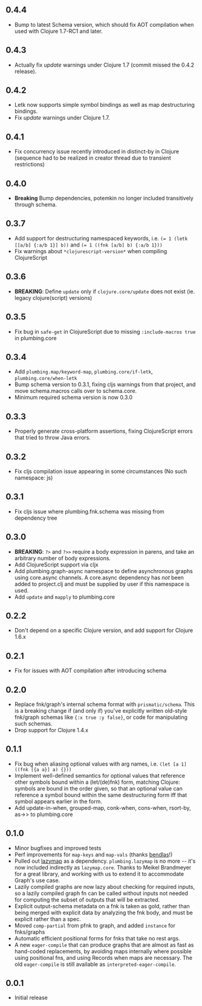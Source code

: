 ## 0.4.4
 * Bump to latest Schema version, which should fix AOT compilation when used with Clojure 1.7-RC1 and later. 

## 0.4.3
 * Actually fix *update* warnings under Clojure 1.7 (commit missed the 0.4.2 release).

## 0.4.2
 * Letk now supports simple symbol bindings as well as map destructuring bindings.
 * Fix *update* warnings under Clojure 1.7.

## 0.4.1 
 * Fix concurrency issue recently introduced in distinct-by in Clojure (sequence had to be realized in creator thread due to transient restrictions)

## 0.4.0
 * **Breaking** Bump dependencies, potemkin no longer included transitively through schema.  

## 0.3.7
 * Add support for destructuring namespaced keywords, i.e.
   `(= 1 (letk [[a/b] {:a/b 1}] b))` and `(= 1 ((fnk [a/b] b) {:a/b 1}))`
 * Fix warnings about `*clojurescript-version*` when compiling ClojureScript

## 0.3.6
 * **BREAKING**: Define `update` only if `clojure.core/update` does not exist (ie. legacy clojure(script) versions)

## 0.3.5
 * Fix bug in `safe-get` in ClojureScript due to missing `:include-macros true` in plumbing.core

## 0.3.4
 * Add `plumbing.map/keyword-map`, `plumbing.core/if-letk`, `plumbing.core/when-letk`
 * Bump schema version to 0.3.1, fixing cljs warnings from that project, and move schema.macros calls over to schema.core.
 * Minimum required schema version is now 0.3.0

## 0.3.3
 * Properly generate cross-platform assertions, fixing ClojureScript errors that tried to throw Java errors.

## 0.3.2
 * Fix cljs compilation issue appearing in some circumstances (No such namespace: js)

## 0.3.1
 * Fix cljs issue where plumbing.fnk.schema was missing from dependency tree

## 0.3.0
 * **BREAKING**: `?>` and `?>>` require a body expression in parens, and take an arbitrary number of body expressions. 
 * Add ClojureScript support via cljx
 * Add plumbing.graph-async namespace to define asynchronous graphs using core.async channels. A core.async dependency has *not* been added to project.clj and must be supplied by user if this namespace is used.
 * Add `update` and `mapply` to plumbing.core

## 0.2.2
 * Don't depend on a specific Clojure version, and add support for Clojure 1.6.x

## 0.2.1
 * Fix for issues with AOT compilation after introducing schema

## 0.2.0
 * Replace fnk/graph's internal schema format with `prismatic/schema`.  This is a breaking change if (and only if) you've explicitly written old-style fnk/graph schemas like `{:x true :y false}`, or code for manipulating such schemas.
 * Drop support for Clojure 1.4.x

## 0.1.1
 * Fix bug when aliasing optional values with arg names, i.e. `(let [a 1] ((fnk [{a a}] a) {}))`
 * Implement well-defined semantics for optional values that reference other symbols bound within a (let/(de)fnk) form, matching Clojure: symbols are bound in the order given, so that an optional value can reference a symbol bound within the same destructuring form iff that symbol appears earlier in the form.
 * Add update-in-when, grouped-map, conk-when, cons-when, rsort-by, as->> to plumbing.core

## 0.1.0
 * Minor bugfixes and improved tests
 * Perf improvements for `map-keys` and `map-vals` (thanks [bendlas](https://github.com/bendlas)!)
 * Pulled out [lazymap](https://bitbucket.org/kotarak/lazymap) as a dependency.  `plumbing.lazymap` is no more -- it's now included indirectly as `lazymap.core`.  Thanks to Meikel Brandmeyer for a great library, and working with us to extend it to accommodate Graph's use case.
 * Lazily compiled graphs are now lazy about checking for required inputs, so a lazily compiled graph fn can be called without inputs not needed for computing the subset of outputs that will be extracted.
 * Explicit output-schema metadata on a fnk is taken as gold, rather than being merged with explicit data by analyzing the fnk body, and must be explicit rather than a spec.
 * Moved `comp-partial` from pfnk to graph, and added `instance` for fnks/graphs
 * Automatic efficient positional forms for fnks that take no rest args.
 * A new `eager-compile` that can produce graphs that are almost as fast as hand-coded replacements, by avoiding maps internally where possible using positional fns, and using Records when maps are necessary.  The old `eager-compile` is still available as `interpreted-eager-compile`.

## 0.0.1
 * Initial release
